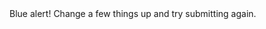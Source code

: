 <Alert color="blue" class="your-class">
  <span class="font-medium">Blue alert!</span>
  Change a few things up and try submitting again.
</Alert>